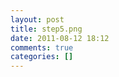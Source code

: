 ```yaml
---
layout: post
title: step5.png
date: 2011-08-12 18:12
comments: true
categories: []
---
```


